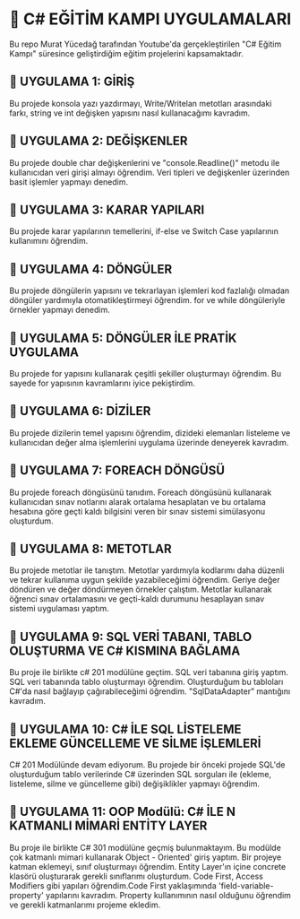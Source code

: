 # 📌 C# EĞİTİM KAMPI UYGULAMALARI
Bu repo Murat Yücedağ tarafından Youtube'da gerçekleştirilen "C# Eğitim Kampı" süresince geliştirdiğim eğitim projelerini kapsamaktadır.
## 🔴 UYGULAMA 1: GİRİŞ
Bu projede konsola yazı yazdırmayı, Write/Writelan metotları arasındaki farkı, string ve int değişken yapısını nasıl kullanacağımı kavradım.
## 🔴 UYGULAMA 2: DEĞİŞKENLER
Bu projede double char değişkenlerini ve "console.Readline()" metodu ile kullanıcıdan veri girişi almayı öğrendim. Veri tipleri ve değişkenler üzerinden basit işlemler yapmayı denedim.
## 🔴 UYGULAMA 3: KARAR YAPILARI
Bu projede karar yapılarının temellerini, if-else ve Switch Case yapılarının kullanımını öğrendim.
## 🔴 UYGULAMA 4: DÖNGÜLER
Bu projede döngülerin yapısını ve tekrarlayan işlemleri kod fazlalığı olmadan döngüler yardımıyla otomatikleştirmeyi öğrendim. for ve while döngüleriyle örnekler yapmayı denedim.
## 🔴 UYGULAMA 5: DÖNGÜLER İLE PRATİK UYGULAMA
Bu projede for yapısını kullanarak çeşitli şekiller oluşturmayı öğrendim. Bu sayede for yapısının kavramlarını iyice pekiştirdim.
## 🔴 UYGULAMA 6: DİZİLER
Bu projede dizilerin temel yapısını öğrendim, dizideki elemanları listeleme ve kullanıcıdan değer alma işlemlerini uygulama üzerinde deneyerek kavradım.
## 🔴 UYGULAMA 7: FOREACH DÖNGÜSÜ
Bu projede foreach döngüsünü tanıdım. Foreach döngüsünü kullanarak kullanıcıdan sınav notlarını alarak ortalama hesaplatan ve bu ortalama hesabına göre geçti kaldı bilgisini veren bir sınav sistemi simülasyonu oluşturdum.
## 🔴 UYGULAMA 8: METOTLAR
Bu projede metotlar ile tanıştım. Metotlar yardımıyla kodlarımı daha düzenli ve tekrar kullanıma uygun şekilde yazabileceğimi öğrendim. Geriye değer döndüren ve değer döndürmeyen örnekler çalıştım. Metotlar kullanarak öğrenci sınav ortalamasını ve geçti-kaldı durumunu hesaplayan sınav sistemi uygulaması yaptım.
## 🔴 UYGULAMA 9: SQL VERİ TABANI, TABLO OLUŞTURMA VE C# KISMINA BAĞLAMA
Bu proje ile birlikte c# 201 modülüne geçtim. SQL veri tabanına giriş yaptım. SQL veri tabanında tablo oluşturmayı öğrendim. Oluşturduğum bu tabloları C#'da nasıl bağlayıp çağırabileceğimi öğrendim. "SqlDataAdapter" mantığını kavradım.
## 🔴 UYGULAMA 10: C# İLE SQL LİSTELEME EKLEME GÜNCELLEME VE SİLME İŞLEMLERİ 
C# 201 Modülünde devam ediyorum. Bu projede bir önceki projede SQL'de oluşturduğum tablo verilerinde C# üzerinden SQL sorguları ile (ekleme, listeleme, silme ve güncelleme gibi) değişiklikler yapmayı öğrendim.
## 🔴 UYGULAMA 11:  OOP Modülü: C# İLE N KATMANLI MİMARİ ENTİTY LAYER
Bu proje ile birlikte C# 301 modülüne geçmiş bulunmaktayım. Bu modülde çok katmanlı mimari kullanarak Object - Oriented' giriş yaptım. Bir projeye katman eklemeyi, sınıf oluşturmayı öğrendim. Entity Layer'ın içine concrete klasörü oluşturarak gerekli sınıflarımı oluşturdum. Code First, Access Modifiers gibi yapıları öğrendim.Code First yaklaşımında 'field-variable-property' yapılarını kavradım. Property kullanımının nasıl olduğunu öğrendim ve gerekli katmanlarımı projeme ekledim.
